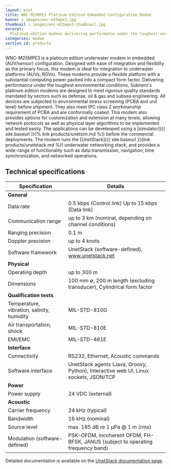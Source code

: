```yaml
---
layout: post
title: WNC-M25MPE3 Platinum Edition Embedded Configuration Modem
banner : images/wnc-m25mpe3.jpg
thumbnail : images/wnc-m25mpe3-thumbnail.jpg
excerpt:
  Platinum edition modems delivering performance under the toughest environmental conditions
categories: modem
section_id: products
---
```


WNC-M25MPE3 is a platinum edition underwater modem in embedded (AUV/sensor) configuration. Designed with ease of integration and flexibilty as the primary focus, this modem is ideal for integration to underwater platforms (AUVs, ROVs). These modems provide a flexible platform with a substantial computing power packed into a compact form factor. Delivering performance under the toughest environmental conditions, Subnero's platinum edition modems are designed to meet rigorous quality standards mandated by sectors such as defense, oil & gas and subsea engineering. All devices are subjected to environmental stress screening (PCBA and unit level) before shipment. They also meet IPC class 2 workmanship requirement of PCBA and are conformally coated. This modem also provides options for customization and extension at many levels, allowing network protocols as well as physical layer algorithms to be implemented and tested easily. The applications can be develeoped using a [simulator]({{ site.baseurl }}{% link products/unetsim.md %}) before the commercial deployments. The modem runs the [UnetStack]({{ site.baseurl }}{link products/unetstack.md %}) underwater networking stack, and provides a wide-range of functionality such as data transmission, navigation, time synchronization, and networked operations.

## Technical specifications

|  Specification                |  Details                                                                             |
| ------------------------------| -------------------------------------------------------------------------------------|
|  **General**                  |                                                                                      |
|  Data rate                    |  0.5 kbps (Control link) Up to 15 kbps (Data link)                                   |
|  Communication range          |  up to 3 km (nominal, depending on channel conditions)                               |
|  Ranging precision            |  0.1 m                                                                               |
|  Doppler precision            |  up to 4 knots                                                                       |
|  Software framework           |  UnetStack (software-defined), www.unetstack.net                                     |
|  **Physical**                 |                                                                                      |
|  Operating depth              |  up to 300 m                                                                         |
|  Dimensions                   |  100 mm ∅, 200 m length (excluding transducer), Cylindrical form factor              |
|  **Qualification tests**      |                                                                                      |
|  Temperature, vibration, salinity, humidity              |  MIL-STD-810G                                             |
|  Air transportation, shock    |  MIL-STD-810E                                                                        |
|  EMI/EMC                      |  MIL-STD-461E                                                                        |
|  **Interface**                |                                                                                      |
|  Connectivity                 |  RS232, Ethernet, Acoustic commands                                                  |
|  Software interface           |  UnetStack agents (Java, Groovy, Python), Interactive web UI, Linux sockets, JSON/TCP|
|  **Power**                    |                                                                                      |
|  Power supply                 |  24 VDC (external)                                                                   |
|  **Acoustic**                 |                                                                                      |
|  Carrier frequency            |  24 kHz (typical)                                                                    |
|  Bandwidth                    |  16 kHz (nominal)                                                                    |
|  Source level                 |  max. 185 dB re 1 μPa @ 1 m (rms)                                                    |
|  Modulation (software-defined)|  PSK-OFDM, incoherent OFDM, FH-BFSK, JANUS (subject to operating frequency band)     |


Detailed documentation is available on the [UnetStack documentation page](https://www.unetstack.net/docs.html).
